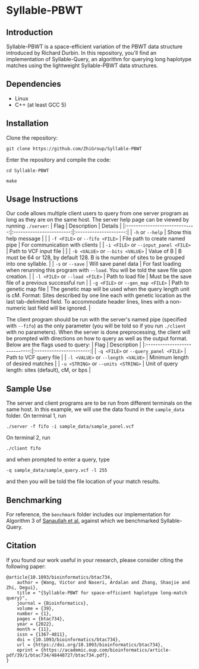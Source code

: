 # Syllable-PBWT
## Introduction
Syllable-PBWT is a space-efficient variation of the PBWT data structure introduced by Richard Durbin. In this repository, you'll find an implementation of Syllable-Query, an algorithm for querying long haplotype matches using the lightweight Syllable-PBWT data structures.

## Dependencies
- Linux
- C++ (at least GCC 5)

## Installation
Clone the repository:

`git clone https://github.com/ZhiGroup/Syllable-PBWT`

Enter the repository and compile the code:

`cd Syllable-PBWT`

`make`

## Usage Instructions
Our code allows multiple client users to query from one server program as long as they are on the same host. The server help page can be viewed by running
`./server`:
|              Flag             |      Description         |        Details         |
|:-----------------------------:|:------------------------:|:---------------------:|
| `-h` or `--help`  | Show this help message   |  |
| `-f <FILE>` or `--fifo <FILE>`  | File path to create named pipe | For communication with clients |
| `-i <FILE>` or `--input_panel <FILE>` | Path to VCF input file | |
| `-b <VALUE>` or `--bits <VALUE>` | Value of B | B must be 64 or 128, by default 128. B is the number of sites to be grouped into one syllable. |
| `-s` or `--save` | Will save panel data | For fast loading when rerunning this program with `--load`. You will be told the save file upon creation. |
| `-l <FILE>` or `--load <FILE>` | Path to load file | Must be the save file of a previous successful run |
| `-g <FILE>` or `--gen_map <FILE>` | Path to genetic map file | The genetic map will be used when the query length unit is cM. Format: Sites described by one line each with genetic location as the last tab-delimited field. To accommodate header lines, lines with a non-numeric last field will be ignored. |

The client program should be run with the server's named pipe (specified with `--fifo`) as the only parameter (you will be told so if you run `./client` with no parameters). When the server is done preprocessing, the client will be prompted with directions on how to query as well as the output format. Below are the flags used to query:
|             Flag              |     Description         |
|:-----------------------------:|:-----------------------:|
| `-q <FILE>` or `--query_panel <FILE>` | Path to VCF query file |
| `-l <VALUE>` or `--length <VALUE>` | Minimum length of desired matches |
| `-u <STRING>` or `--units <STRING>` | Unit of query length: sites (default), cM, or bps |

## Sample Use
The server and client programs are to be run from different terminals on the same host. In this example, we will use the data found in the `sample_data` folder. On terminal 1, run

`./server -f fifo -i sample_data/sample_panel.vcf`

On terminal 2, run

`./client fifo`

and when prompted to enter a query, type

`-q sample_data/sample_query.vcf -l 255`

and then you will be told the file location of your match results.

## Benchmarking
For reference, the `benchmark` folder includes our implementation for Algorithm 3 of [Sanaullah et al.](https://academic.oup.com/bioinformatics/article/37/16/2390/6149123) against which we benchmarked Syllable-Query.

## Citation
If you found our work useful in your research, please consider citing the following paper:
```
@article{10.1093/bioinformatics/btac734,
    author = {Wang, Victor and Naseri, Ardalan and Zhang, Shaojie and Zhi, Degui},
    title = "{Syllable-PBWT for space-efficient haplotype long-match query}",
    journal = {Bioinformatics},
    volume = {39},
    number = {1},
    pages = {btac734},
    year = {2022},
    month = {11},
    issn = {1367-4811},
    doi = {10.1093/bioinformatics/btac734},
    url = {https://doi.org/10.1093/bioinformatics/btac734},
    eprint = {https://academic.oup.com/bioinformatics/article-pdf/39/1/btac734/48448727/btac734.pdf},
}
```
